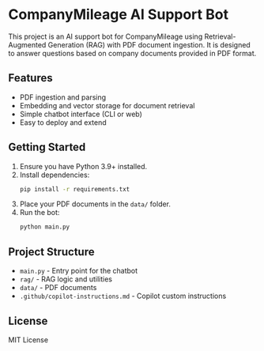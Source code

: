 # CompanyMileage AI Support Bot

This project is an AI support bot for CompanyMileage using Retrieval-Augmented Generation (RAG) with PDF document ingestion. It is designed to answer questions based on company documents provided in PDF format.

## Features
- PDF ingestion and parsing
- Embedding and vector storage for document retrieval
- Simple chatbot interface (CLI or web)
- Easy to deploy and extend

## Getting Started
1. Ensure you have Python 3.9+ installed.
2. Install dependencies:
   ```sh
   pip install -r requirements.txt
   ```
3. Place your PDF documents in the `data/` folder.
4. Run the bot:
   ```sh
   python main.py
   ```

## Project Structure
- `main.py` - Entry point for the chatbot
- `rag/` - RAG logic and utilities
- `data/` - PDF documents
- `.github/copilot-instructions.md` - Copilot custom instructions

## License
MIT License
